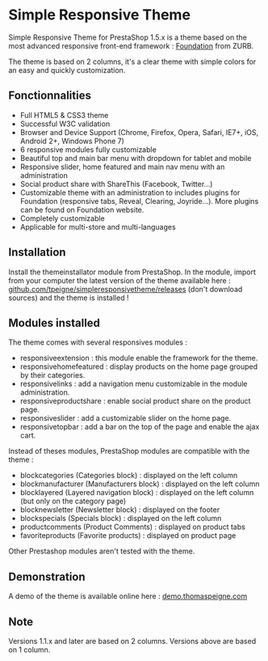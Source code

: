 Simple Responsive Theme
=======================

Simple Responsive Theme for PrestaShop 1.5.x is a theme based on the most advanced responsive front-end framework : [Foundation][1] from ZURB.

The theme is based on 2 columns, it's a clear theme with simple colors for an easy and quickly customization.

Fonctionnalities
----------------

* Full HTML5 & CSS3 theme
* Successful W3C validation
* Browser and Device Support (Chrome, Firefox, Opera, Safari, IE7+, iOS, Android 2+, Windows Phone 7)
* 6 responsive modules fully customizable
* Beautiful top and main bar menu with dropdown for tablet and mobile
* Responsive slider, home featured and main nav menu with an administration
* Social product share with ShareThis (Facebook, Twitter...)
* Customizable theme with an administration to includes plugins for Foundation (responsive tabs, Reveal, Clearing, Joyride...). More plugins can be found on Foundation website.
* Completely customizable
* Applicable for multi-store and multi-languages

Installation
------------

Install the themeinstallator module from PrestaShop. In the module, import from your computer the latest version of the theme available here : [github.com/tpeigne/simpleresponsivetheme/releases][2] (don't download sources) and the theme is installed !

Modules installed
------------

The theme comes with several responsives modules :
* responsiveextension : this module enable the framework for the theme.
* responsivehomefeatured : display products on the home page grouped by their categories.
* responsivelinks : add a navigation menu customizable in the module administration.
* responsiveproductshare : enable social product share on the product page.
* responsiveslider : add a customizable slider on the home page.
* responsivetopbar : add a bar on the top of the page and enable the ajax cart.

Instead of theses modules, PrestaShop modules are compatible with the theme :
* blockcategories (Categories block) : displayed on the left column
* blockmanufacturer (Manufacturers block) : displayed on the left column
* blocklayered (Layered navigation block) : displayed on the left column (but only on the category page)
* blocknewsletter (Newsletter block) : displayed on the footer
* blockspecials (Specials block) : displayed on the left column
* productcomments (Product Comments) : displayed on product tabs
* favoriteproducts (Favorite products) : displayed on product page

Other Prestashop modules aren't tested with the theme.

Demonstration
-------------

A demo of the theme is available online here : [demo.thomaspeigne.com][3]

Note
-------------

Versions 1.1.x and later are based on 2 columns. Versions above are based on 1 column.

[1]: http://foundation.zurb.com/
[2]: https://github.com/tpeigne/simpleresponsivetheme/releases
[3]: http://demo.thomaspeigne.com/
